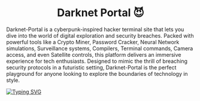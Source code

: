 <h1 align="center">Darknet Portal 😈 </h1>
Darknet-Portal is a cyberpunk-inspired hacker terminal site that lets you dive into the world of digital exploration and security breaches. Packed with powerful tools like a Crypto Miner, Password Cracker, Neural Network simulations, Surveillance systems, Compilers, Terminal commands, Camera access, and even Satellite controls, this platform delivers an immersive experience for tech enthusiasts. Designed to mimic the thrill of breaching security protocols in a futuristic setting, Darknet-Portal is the perfect playground for anyone looking to explore the boundaries of technology in style.

[![Typing SVG](https://readme-typing-svg.herokuapp.com?font=VT323&size=30&pause=1000&color=39D925E1&width=700&height=50&lines=This+Repository+is+for+Education+Purpose+Only)](https://git.io/typing-svg)


